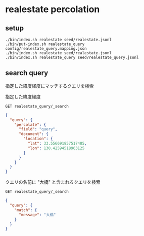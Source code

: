 # realestate percolation

## setup

```
./bin/index.sh realestate seed/realestate.jsonl
./bin/put-index.sh realestate_query config/realestate_query.mapping.json
./bin/index.sh realestate seed/realestate.jsonl
./bin/index.sh realestate_query seed/realestate_query.jsonl
```

## search query

指定した緯度経度にマッチするクエリを検索

指定した緯度経度

`GET realestate_query/_search`

```json
{
  "query": {
    "percolate": {
      "field": "query",
      "document": {
        "location": {
          "lat": 33.556691857517485,
          "lon": 130.42594518963125
        }
      }
    }
  }
}
```

クエリの名前に "大橋" と含まれるクエリを検索

`GET realestate_query/_search`

```json
{
  "query": {
    "match": {
      "message": "大橋"
    }
  }
}
```
